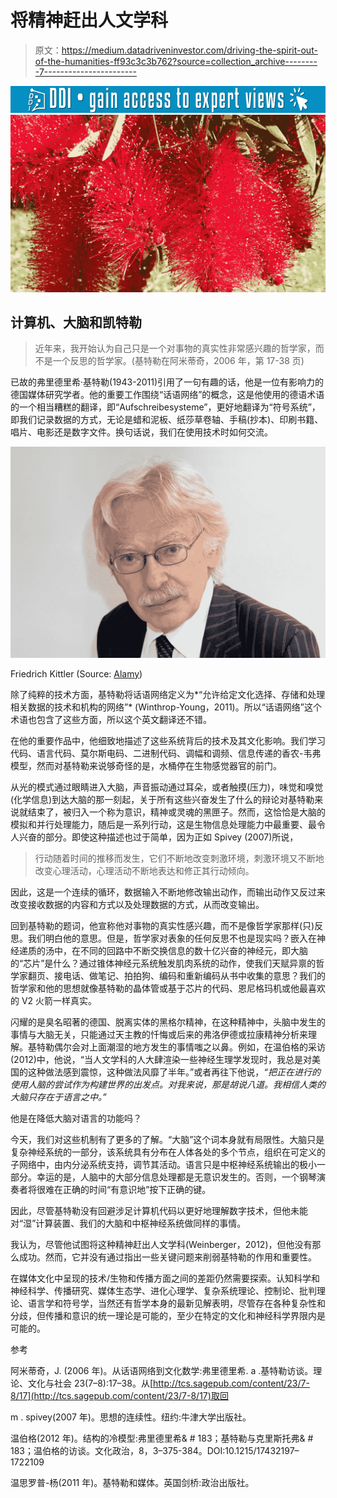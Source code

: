 # 将精神赶出人文学科

> 原文：<https://medium.datadriveninvestor.com/driving-the-spirit-out-of-the-humanities-ff93c3c3b762?source=collection_archive---------7----------------------->

[![](img/01c18e7ccb723b922b9b0e4bb8293d7e.png)](http://www.track.datadriveninvestor.com/1B9E)![](img/5bca12f000c521b62f9930233b10f159.png)

## 计算机、大脑和凯特勒

> 近年来，我开始认为自己只是一个对事物的真实性非常感兴趣的哲学家，而不是一个反思的哲学家。(基特勒在阿米蒂奇，2006 年，第 17-38 页)

已故的弗里德里希·基特勒(1943-2011)引用了一句有趣的话，他是一位有影响力的德国媒体研究学者。他的重要工作围绕“话语网络”的概念，这是他使用的德语术语的一个相当糟糕的翻译，即“Aufschreibesysteme”，更好地翻译为“符号系统”，即我们记录数据的方式，无论是蜡和泥板、纸莎草卷轴、手稿(抄本)、印刷书籍、唱片、电影还是数字文件。换句话说，我们在使用技术时如何交流。

![](img/2662749cf365fb7c4f6b44249d9594ea.png)

Friedrich Kittler (Source: [Alamy](https://www.alamy.com))

除了纯粹的技术方面，基特勒将话语网络定义为*“允许给定文化选择、存储和处理相关数据的技术和机构的网络”* (Winthrop-Young，2011)。所以“话语网络”这个术语也包含了这些方面，所以这个英文翻译还不错。

在他的重要作品中，他细致地描述了这些系统背后的技术及其文化影响。我们学习代码、语言代码、莫尔斯电码、二进制代码、调幅和调频、信息传递的香农-韦弗模型，然而对基特勒来说够奇怪的是，水桶停在生物感觉器官的前门。

从光的模式通过眼睛进入大脑，声音振动通过耳朵，或者触摸(压力)，味觉和嗅觉(化学信息)到达大脑的那一刻起，关于所有这些兴奋发生了什么的辩论对基特勒来说就结束了，被归入一个称为意识，精神或灵魂的黑匣子。然而，这恰恰是大脑的模拟和并行处理能力，随后是一系列行动，这是生物信息处理能力中最重要、最令人兴奋的部分。即使这种描述也过于简单，因为正如 Spivey (2007)所说，

> 行动随着时间的推移而发生，它们不断地改变刺激环境，刺激环境又不断地改变心理活动，心理活动不断地表达和修正其行动倾向。

因此，这是一个连续的循环，数据输入不断地修改输出动作，而输出动作又反过来改变接收数据的内容和方式以及处理数据的方式，从而改变输出。

回到基特勒的题词，他宣称他对事物的真实性感兴趣，而不是像哲学家那样(只)反思。我们明白他的意思。但是，哲学家对表象的任何反思不也是现实吗？嵌入在神经递质的汤中，在不同的回路中不断交换信息的数十亿兴奋的神经元，即大脑的“芯片”是什么？通过锥体神经元系统触发肌肉系统的动作，使我们天赋异禀的哲学家翻页、接电话、做笔记、拍拍狗、编码和重新编码从书中收集的意思？我们的哲学家和他的思想就像基特勒的晶体管或基于芯片的代码、恩尼格玛机或他最喜欢的 V2 火箭一样真实。

闪耀的是臭名昭著的德国、脱离实体的黑格尔精神，在这种精神中，头脑中发生的事情与大脑无关，只能通过天主教的忏悔或后来的弗洛伊德或拉康精神分析来理解。基特勒偶尔会对上面潮湿的地方发生的事情嗤之以鼻。例如，在温伯格的采访(2012)中，他说，“当人文学科的人大肆渲染一些神经生理学发现时，我总是对美国的这种做法感到震惊，这种做法风靡了半年。”或者再往下他说，*“把正在进行的使用人脑的尝试作为构建世界的出发点。对我来说，那是胡说八道。我相信人类的大脑只存在于语言之中。”*

他是在降低大脑对语言的功能吗？

今天，我们对这些机制有了更多的了解。“大脑”这个词本身就有局限性。大脑只是复杂神经系统的一部分，该系统具有分布在人体各处的多个节点，组织在可定义的子网络中，由内分泌系统支持，调节其活动。语言只是中枢神经系统输出的极小一部分。幸运的是，人脑中的大部分信息处理都是无意识发生的。否则，一个钢琴演奏者将很难在正确的时间“有意识地”按下正确的键。

因此，尽管基特勒没有回避涉足计算机代码以更好地理解数字技术，但他未能对“湿”计算装置、我们的大脑和中枢神经系统做同样的事情。

我认为，尽管他试图将这种精神赶出人文学科(Weinberger，2012)，但他没有那么成功。然而，它并没有通过指出一些关键问题来削弱基特勒的作用和重要性。

在媒体文化中呈现的技术/生物和传播方面之间的差距仍然需要探索。认知科学和神经科学、传播研究、媒体生态学、进化心理学、复杂系统理论、控制论、批判理论、语言学和符号学，当然还有哲学本身的最新见解表明，尽管存在各种复杂性和分歧，但传播和意识的统一理论是可能的，至少在特定的文化和神经科学界限内是可能的。

参考

阿米蒂奇，J. (2006 年)。从话语网络到文化数学:弗里德里希. a .基特勒访谈。理论、文化与社会 23(7–8):17–38。从[http://tcs.sagepub.com/content/23/7-8/17](http://tcs.sagepub.com/content/23/7-8/17)取回

m . spivey(2007 年)。思想的连续性。纽约:牛津大学出版社。

温伯格(2012 年)。结构的冷模型:弗里德里希& # 183；基特勒与克里斯托弗& # 183；温伯格的访谈。文化政治，8，3–375-384。DOI:10.1215/17432197–1722109

温思罗普-杨(2011 年)。基特勒和媒体。英国剑桥:政治出版社。